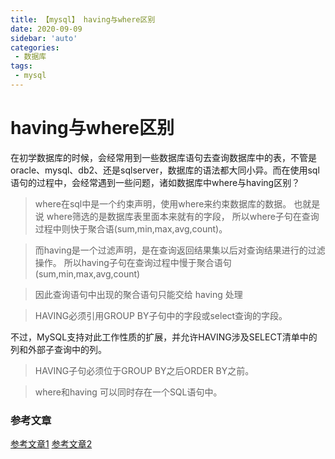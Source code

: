 ```yaml
---
title: 【mysql】 having与where区别
date: 2020-09-09
sidebar: 'auto'
categories:
 - 数据库
tags:
 - mysql
---
```


# having与where区别

在初学数据库的时候，会经常用到一些数据库语句去查询数据库中的表，不管是oracle、mysql、db2、还是sqlserver，数据库的语法都大同小异。而在使用sql语句的过程中，会经常遇到一些问题，诸如数据库中where与having区别？


> where在sql中是一个约束声明，使用where来约束数据库的数据。
> 也就是说 where筛选的是数据库表里面本来就有的字段，
> 所以where子句在查询过程中则快于聚合语(sum,min,max,avg,count)。  

> 而having是一个过滤声明，是在查询返回结果集以后对查询结果进行的过滤操作。
> 所以having子句在查询过程中慢于聚合语句(sum,min,max,avg,count)

> 因此查询语句中出现的聚合语句只能交给 having 处理


> HAVING必须引用GROUP BY子句中的字段或select查询的字段。

不过，MySQL支持对此工作性质的扩展，并允许HAVING涉及SELECT清单中的列和外部子查询中的列。

> HAVING子句必须位于GROUP BY之后ORDER BY之前。

> where和having 可以同时存在一个SQL语句中。

### 参考文章
[参考文章1](http://www.manongjc.com/mysql_basic/mysql-having-basic.html)
[参考文章2](https://www.cnblogs.com/ljf-Sky/p/9024683.html)
